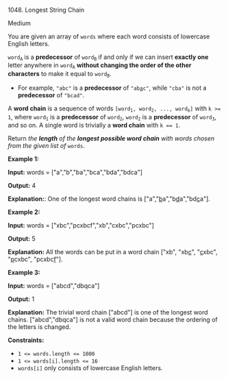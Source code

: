 1048\. Longest String Chain

Medium

You are given an array of `words` where each word consists of lowercase English letters.

<code>word<sub>A</sub></code> is a **predecessor** of <code>word<sub>B</sub></code> if and only if we can insert **exactly one** letter anywhere in <code>word<sub>A</sub></code> **without changing the order of the other characters** to make it equal to <code>word<sub>B</sub></code>.

*   For example, `"abc"` is a **predecessor** of <code>"ab<ins>a</ins>c"</code>, while `"cba"` is not a **predecessor** of `"bcad"`.

A **word chain** is a sequence of words <code>[word<sub>1</sub>, word<sub>2</sub>, ..., word<sub>k</sub>]</code> with `k >= 1`, where <code>word<sub>1</sub></code> is a **predecessor** of <code>word<sub>2</sub></code>, <code>word<sub>2</sub></code> is a **predecessor** of <code>word<sub>3</sub></code>, and so on. A single word is trivially a **word chain** with `k == 1`.

Return _the **length** of the **longest possible word chain** with words chosen from the given list of_ `words`.

**Example 1:**

**Input:** words = ["a","b","ba","bca","bda","bdca"]

**Output:** 4

**Explanation:**: One of the longest word chains is ["a","<ins>b</ins>a","b<ins>d</ins>a","bd<ins>c</ins>a"].

**Example 2:**

**Input:** words = ["xbc","pcxbcf","xb","cxbc","pcxbc"]

**Output:** 5

**Explanation:** All the words can be put in a word chain ["xb", "xb<ins>c</ins>", "<ins>c</ins>xbc", "<ins>p</ins>cxbc", "pcxbc<ins>f</ins>"].

**Example 3:**

**Input:** words = ["abcd","dbqca"]

**Output:** 1

**Explanation:** The trivial word chain ["abcd"] is one of the longest word chains. ["abcd","dbqca"] is not a valid word chain because the ordering of the letters is changed.

**Constraints:**

*   `1 <= words.length <= 1000`
*   `1 <= words[i].length <= 16`
*   `words[i]` only consists of lowercase English letters.